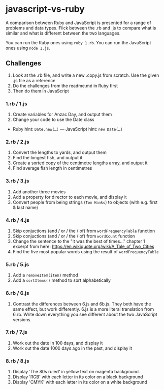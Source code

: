 # javascript-vs-ruby

A comparison between Ruby and JavaScript is presented for a range of problems and data types. Flick between the .rb and .js to compare what is similar and what is different between the two languages.

You can run the Ruby ones using `ruby 1.rb`.
You can run the JavaScript ones using `node 1.js`.

## Challenges

1. Look at the .rb file, and write a new .copy.js from scratch. Use the given .js file as a reference
2. Do the challenges from the readme.md in Ruby first
3. Then do them in JavaScript

### 1.rb / 1.js

1. Create variables for Anzac Day, and output them
2. Change your code to use the Date class
  - Ruby hint: `Date.new(…)`
  — JavaScript hint: `new Date(…)`

### 2.rb / 2.js

1. Convert the lengths to yards, and output them
2. Find the longest fish, and output it
3. Create a sorted copy of the centimetre lengths array, and output it
4. Find average fish length in centimetres

### 3.rb / 3.js

1. Add another three movies
2. Add a property for director to each movie, and display it
3. Convert people from being strings (`Tom Hanks`) to objects (with e.g. first & last name)

### 4.rb / 4.js

1. Skip conjuctions (and / or / the / of) from `wordFrequencyTable` function
2. Skip conjuctions (and / or / the / of) from `wordCount` function
3. Change the sentence to the "It was the best of times…" chapter 1 excerpt from here: https://en.wikiquote.org/wiki/A_Tale_of_Two_Cities
4. Find the five most popular words using the result of `wordFrequencyTable`

### 5.rb / 5.js

1. Add a `removeItem(item)` method
2. Add a `sortItems()` method to sort alphabetically

### 6.rb / 6.js

1. Contrast the differences between 6.js and 6b.js. They both have the same effect, but work differently. 6.js is a more literal translation from 6.rb. Write down everything you see different about the two JavaScript versions.

### 7.rb / 7.js

1. Work out the date in 100 days, and display it
2. Work out the date 1000 days ago in the past, and display it

### 8.rb / 8.js

1. Display 'The 80s ruled' in yellow text on magenta background.
2. Display 'RGB' with each letter in its color on a black background
2. Display 'CMYK' with each letter in its color on a white background
